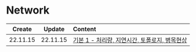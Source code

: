 # Network

|  Create  |  Update  | Content                                                        |
| :------: | :------: | :------------------------------------------------------------- |
| 22.11.15 | 22.11.15 | [기본 1 - 처리량, 지연시간, 토폴로지, 병목현상](./basic_01.md) |
